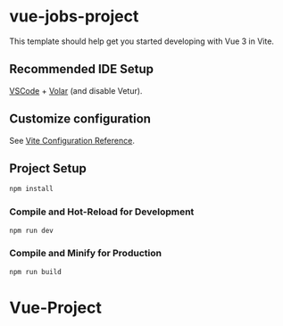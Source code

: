# vue-jobs-project

This template should help get you started developing with Vue 3 in Vite.

## Recommended IDE Setup

[VSCode](https://code.visualstudio.com/) + [Volar](https://marketplace.visualstudio.com/items?itemName=Vue.volar) (and disable Vetur).

## Customize configuration

See [Vite Configuration Reference](https://vite.dev/config/).

## Project Setup

```sh 
npm install
```

### Compile and Hot-Reload for Development

```sh
npm run dev
```

### Compile and Minify for Production

```sh
npm run build
```
# Vue-Project
